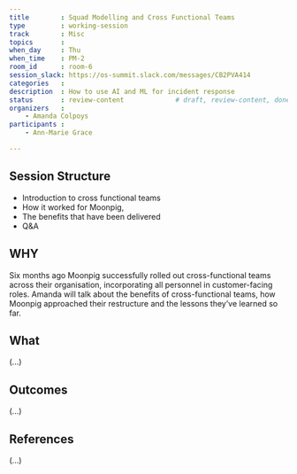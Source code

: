 ```yaml
---
title        : Squad Modelling and Cross Functional Teams
type         : working-session
track        : Misc
topics       :
when_day     : Thu
when_time    : PM-2
room_id      : room-6
session_slack: https://os-summit.slack.com/messages/CB2PVA414
categories   :
description  : How to use AI and ML for incident response
status       : review-content             # draft, review-content, done
organizers   :
    - Amanda Colpoys
participants :
    - Ann-Marie Grace

---
```


## Session Structure

- Introduction to cross functional teams
- How it worked for Moonpig,
- The benefits that have been delivered
- Q&A

## WHY

Six months ago Moonpig successfully rolled out cross-functional teams across their organisation, incorporating all personnel in customer-facing roles.  Amanda will talk about the benefits of cross-functional teams, how Moonpig approached their restructure and the lessons they’ve learned so far.

## What

(...)

## Outcomes

(...)

## References

(...)
